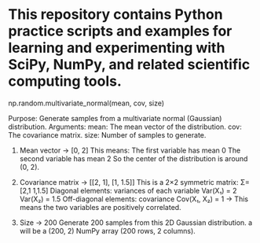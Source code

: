 # This repository contains Python practice scripts and examples for learning and experimenting with **SciPy**, NumPy, and related scientific computing tools.  
np.random.multivariate_normal(mean, cov, size)

Purpose: Generate samples from a multivariate normal (Gaussian) distribution.
Arguments:
    mean: The mean vector of the distribution.
    cov: The covariance matrix.
    size: Number of samples to generate.

1. Mean vector → [0, 2]
    This means:
    The first variable has mean 0
    The second variable has mean 2
    So the center of the distribution is around (0, 2).

2. Covariance matrix → [[2, 1], [1, 1.5]]
    This is a 2×2 symmetric matrix:
    Σ=[2,1
        1,1.5]
    Diagonal elements: variances of each variable
        Var(X₁) = 2
        Var(X₂) = 1.5
    Off-diagonal elements: covariance
        Cov(X₁, X₂) = 1
    → This means the two variables are positively correlated.

3. Size → 200
    Generate 200 samples from this 2D Gaussian distribution.
    a will be a (200, 2) NumPy array (200 rows, 2 columns).
